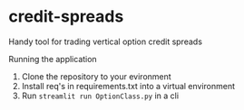 # credit-spreads
Handy tool for trading vertical option credit spreads

Running the application
1. Clone the repository to your evironment
2. Install req's in requirements.txt into a virtual environment
3. Run `streamlit run OptionClass.py` in a cli